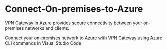 # Connect-On-premises-to-Azure

VPN Gateway in Azure provides secure connectivity between your on-premises networks and clients.

Connect your on-premises network to Azure with VPN Gateway using Azure CLI commands in Visual Studio Code 
